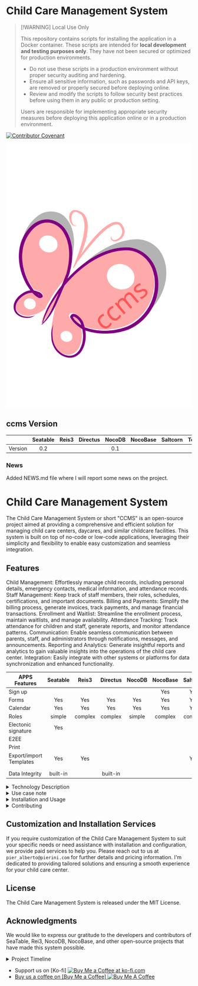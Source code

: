 # Child Care Management System

> [!WARNING] Local Use Only
> 
> This repository contains scripts for installing the application in a Docker container. These scripts are intended for **local development and testing purposes only**. They have not been secured or optimized for production environments.
> 
> - Do not use these scripts in a production environment without proper security auditing and hardening.
> - Ensure all sensitive information, such as passwords and API keys, are removed or properly secured before deploying online.
> - Review and modify the scripts to follow security best practices before using them in any public or production setting.
> 
> Users are responsible for implementing appropriate security measures before deploying this application online or in a production environment.

[![Contributor Covenant](https://img.shields.io/badge/Contributor%20Covenant-2.1-4baaaa.svg)](code_of_conduct.md)

![ccms - Child Care Management System - logo](ccms-logo.svg)

## ccms Version
|          | **Seatable** | **Reis3** | **Directus** | **NocoDB** |  **NocoBase**  |  **Saltcorn**  |  **Teable**  |  **UnDB**  |
| -------- |    :---:     |   :---:   |     :---:    |    :---:   |      :---:     |      :---:     |     :---:    |    :---:   |
| Version  |     0.2      |           |              |     0.1    |                |                |              |            |

### News

Added NEWS.md file where I will report some news on the project.


# Child Care Management System

The Child Care Management System or short "CCMS" is an open-source project aimed at providing a comprehensive and efficient solution for managing child care centers, daycares, and similar childcare facilities. This system is built on top of no-code or low-code applications, leveraging their simplicity and flexibility to enable easy customization and seamless integration.

## Features

Child Management: Effortlessly manage child records, including personal details, emergency contacts, medical information, and attendance records.
Staff Management: Keep track of staff members, their roles, schedules, certifications, and important documents.
Billing and Payments: Simplify the billing process, generate invoices, track payments, and manage financial transactions.
Enrollment and Waitlist: Streamline the enrollment process, maintain waitlists, and manage availability.
Attendance Tracking: Track attendance for children and staff, generate reports, and monitor attendance patterns.
Communication: Enable seamless communication between parents, staff, and administrators through notifications, messages, and announcements.
Reporting and Analytics: Generate insightful reports and analytics to gain valuable insights into the operations of the child care center.
Integration: Easily integrate with other systems or platforms for data synchronization and enhanced functionality.


| APPS Features          | **Seatable** | **Reis3** | **Directus** | **NocoDB** |  **NocoBase**  |  **Saltcorn**  |  **Teable**  |  **UnDB**  |
| ---                    |     :---:    |    :---:  |    :---:     |    :---:   |      :---:     |      :---:     |    :---:     |    :---:   |
| Sign up                |              |           |              |            |       Yes      |       Yes      |              |            |
| Forms                  |     Yes      |    Yes    |     Yes      |    Yes     |       Yes      |       Yes      |              |            |
| Calendar               |     Yes      |    Yes    |     Yes      |    Yes     |       Yes      |       Yes      |              |            |
| Roles                  |    simple    |  complex  |    complex   |   simple   |     complex    |     complex    |    simple    |   simple   | 
| Electonic signature    |     Yes      |           |              |            |                |                |              |            |
| E2EE                   |              |           |              |            |                |                |              |            |
| Print                  |              |           |              |            |                |                |              |            |
| Export/import Templates|     Yes      |    Yes    |              |            |                |       Yes      |              |            |
|                        |              |           |              |            |                |                |              |            |
|                        |              |           |              |            |                |                |              |            |
| Data Integrity         |   built-in   |           |   built-in   |            |                |                |              |            |

<details>
<summary>Technology Description</summary>
The Child Care Management System is built on top of several no-code and low-code applications, providing a powerful and flexible foundation for development. The key technologies and frameworks used in this project include:

- NoCodeBase: A robust no-code platform that simplifies the creation and customization of database-driven applications.
- NoCoDB: A low-code platform that enables rapid application development and seamless data management.
- Rei3: A no-code platform that offers a visual interface for building web applications without the need for coding.
- NocoDB: A robust and versatile open-source platform that turns any SQL database (MySQL, PostgreSQL, SQLite, etc.) into an interactive spreadsheet-style interface. 
- SeaTable: An open-source spreadsheet-like database platform that allows for easy data organization, collaboration, and automation.

These technologies were carefully selected to ensure the project's ease of use, scalability, and maintainability, empowering developers of all skill levels to contribute and extend the functionality of the Child Care Management System.
</details>

<details>
<summary>Use case note</summary>
Please note that the use case and available features of the Child Care Management System (CCMS) can vary depending on the chosen no-code application. For instance, when deploying CCMS with Seatable, the system may leverage forms for data entry and management, providing a streamlined experience. However, Seatable may not support user logins for parents. On the other hand, deploying CCMS with NoCodeBase offers more robust user role management and customizable page features, allowing for tailored user experiences and versatile access controls. The selection of a specific no-code application will influence the functionality and capabilities of CCMS, enabling child care centers to choose the platform that best aligns with their unique requirements.
</details>

<details>
<summary>Installation and Usage</summary>
Clone the repository: git clone https://github.com/PierAlbertoPierini/ChildCareManagementSystem.git
Navigate to the project directory: cd child-care-management-system
Follow the installation instructions for each of the underlying technologies in their respective documentation.
Customize the system to fit your child care center's specific requirements by configuring the database schemas, workflows, and UI components.
Run the application and start managing your child care center efficiently.
</details>
<details>
<summary>Contributing</summary>

Contributions are welcome! If you would like to contribute to the Child Care Management System, there are several ways you can get involved:

## Code Contributions

Since these no-code systems are not designed with coding contributions in mind, we welcome ideas and suggestions for integration with the project.

## Financial Support

If you find the Child Care Management System valuable and would like to support its development, you can contribute by donating through platforms like Ko-fi or Buy Me a Coffee. Your generous contributions will help me cover hosting expenses, implement new features, and improve the project's overall quality.

- Support us on [Ko-fi] <a href='https://ko-fi.com/pieralberto' target='_blank'><img height='35' style='border:0px;height:46px;' src='https://az743702.vo.msecnd.net/cdn/kofi3.png?v=0' border='0' alt='Buy Me a Coffee at ko-fi.com' />
- Buy us a coffee on [Buy Me a Coffee] <a href="https://www.buymeacoffee.com/pieralberto" target="_blank"><img src="https://cdn.buymeacoffee.com/buttons/v2/default-yellow.png" alt="Buy Me A Coffee" style="height: 60px !important;width: 217px !important;" ></a>

## Share Your Ideas

We believe in the power of collaboration and community input. If you have any innovative ideas, suggestions, or feature requests, we would love to hear them! Please create an issue in the GitHub repository with a detailed description of your idea. We appreciate your input and will review it as soon as possible.
</details>

## Customization and Installation Services

If you require customization of the Child Care Management System to suit your specific needs or need assistance with installation and configuration, we provide paid services to help you. Please reach out to us at `pier_alberto@pierini.com` for further details and pricing information. I'm dedicated to providing tailored solutions and ensuring a smooth experience for your child care center.

## License
The Child Care Management System is released under the MIT License.

## Acknowledgments
We would like to express our gratitude to the developers and contributors of SeaTable, Rei3, NocoDB, NocoBase, and other open-source projects that have made this system possible.

<details>
<summary>Project Timeline</summary>

Please note that this timeline is subject to change as the project progresses. 

### Database Design and Calendar Activities
- [x] Basic database design for children registration
- [x] Implement calendar activities functionality
- [x] Implementig ccms in SEATABLE
- [ ] Implementig ccms in Rei3

### Staff Management and Billing
- [ ] Develop staff management features (roles, schedules, certifications)
- [ ] Implement billing and payment functionality

### Enrollment and Waitlist
- [ ] Streamline the enrollment process
- [ ] Manage waitlists and availability

### Attendance Tracking and Reporting
- [ ] Track attendance for children and staff
- [ ] Generate reports and analytics

### Communication and Notifications
- [ ] Enable seamless communication between parents, staff, and administrators
- [ ] Implement notification system and announcements

### Integration and Customization
- [ ] Integrate with other systems or platforms for data synchronization
- [ ] Allow customization options for tailored implementations

### Documentation and Testing
- [ ] Create comprehensive documentation for installation and usage
- [ ] Perform thorough testing and bug fixing

</details>

- Support us on [Ko-fi] <a href='https://ko-fi.com/pieralberto' target='_blank'><img height='35' style='border:0px;height:46px;' src='https://az743702.vo.msecnd.net/cdn/kofi3.png?v=0' border='0' alt='Buy Me a Coffee at ko-fi.com' />
- Buy us a coffee on [Buy Me a Coffee] <a href="https://www.buymeacoffee.com/pieralberto" target="_blank"><img src="https://cdn.buymeacoffee.com/buttons/v2/default-yellow.png" alt="Buy Me A Coffee" style="height: 60px !important;width: 217px !important;" ></a>